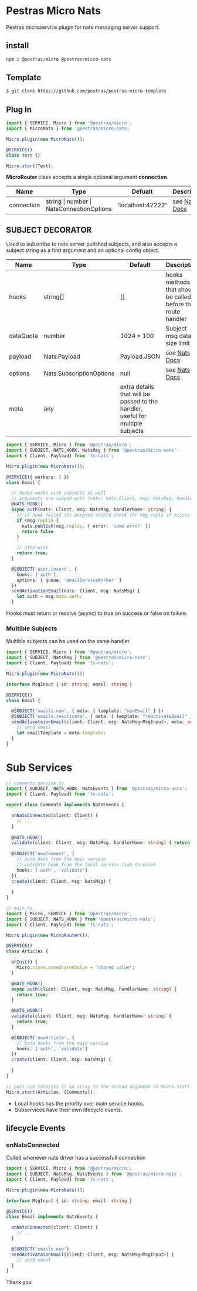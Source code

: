 # Pestras Micro Nats

Pestras microservice plugin for nats messaging server support.

## install

```bash
npm i @pestras/micro @pestras/micro-nats
```

## Template

```bash
$ git clone https://github.com/pestras/pestras-micro-template
```

## Plug In

```ts
import { SERVICE, Micro } from '@pestras/micro';
import { MicroNats } from '@pestras/micro-nats;

Micro.plugin(new MicroNats());

@SERVICE()
class test {}

Micro.start(Test);
```

**MicroRouter** class accepts a single optional argument **connection**.

Name        | Type     | Defualt         | Description
----        | -----    | ------          | -----
connection  | string \| number \| NatsConnectionOptions | 'localhost:42222' | see [Nats Docs](https://docs.nats.io/)

## SUBJECT DECORATOR

Used to subscribe to nats server pulished subjects, and also accepts a subject string as a first argument and an optional config object.

Name | Type | Default | Description
--- | --- | --- | ---
hooks | string[] | [] | hooks methods that should be called before the route handler
dataQuota | number | 1024 * 100 | Subject msg data size limit
payload | Nats.Payload | Payload.JSON | see [Nats Docs](https://docs.nats.io/)
options | Nats.SubscriptionOptions | null | see [Nats Docs](https://docs.nats.io/)
meta | any | extra details that will be passed to the handler, useful for multiple subjects

```ts
import { SERVICE, Micro } from '@pestras/micro';
import { SUBJECT, NATS_HOOK, NatsMsg } from '@pestras/micro-nats';
import { Client, Payload} from 'ts-nats';

Micro.plugin(new MicroNats());

@SERVICE({ workers: 3 })
class Email {

  // hooks works with subjects as well
  // arguments are swaped with (nats: Nats.Client, msg: NatsMsg, handlerName: string - name of the subject handler method that called the hook)
  @NATS_HOOK()
  async auth(nats: Client, msg: NatsMsg, handlerName: string) {
    // if hook failed its purpose should check for msg reply if exists and return false
    if (msg.reply) {
      nats.publish(msg.replay, { error: 'some error' })
      return false
    }

    // otherwise
    return true;
  }

  @SUBJECT('user.insert', {
    hooks: ['auth'],
    options: { queue: 'emailServiceWorker' }
  })
  sendActivationEmail(nats: Client, msg: NatsMsg) {
    let auth = msg.data.auth;
  }
```

Hooks must return or resolve (async) to true on success or false on failure.

### Multible Subjects

Multible subjects can be used on the same handler.

```ts
import { SERVICE, Micro } from '@pestras/micro';
import { SUBJECT, NatsMsg } from '@pestras/micro-nats';
import { Client, Payload} from 'ts-nats';

Micro.plugin(new MicroNats());

interface MsgInput { id: string; email: string }

@SERVICE()
class Email {

  @SUBJECT('emails.new', { meta: { template: "newEmail" } })
  @SUBJECT('emails.reactivate', { meta: { template: "reactivateEmail" } })
  sendActivataionEmail(client: Client, msg: NatsMsg<MsgInput>, meta: any) {
    // send email
    let emailTemplate = meta.template;
  }
}
```

# Sub Services

```ts
// comments.service.ts
import { SUBJECT, NATS_HOOK, NatsEvents } from '@pestras/micro-nats';
import { Client, Payload} from 'ts-nats';

export class Comments implements NatsEvents {

  onNatsConnected(client: Client) {
    // ...
  }
  
  @NATS_HOOK()
  validate(client: Client, msg: NatsMsg, handlerName: string) { return true }
  
  @SUBJECT('newComment', {
    // auth hook from the main service
    // validate hook from the local service (sub service)
    hooks: ['auth', 'validate']
  })
  create(client: Client, msg: NatsMsg) {
    
  }
}
```

```ts
// main.ts
import { Micro, SERVICE } from '@pestras/micro';
import { SUBJECT, NATS_HOOK } from '@pestras/micro-nats';
import { Client, Payload} from 'ts-nats';

Micro.plugin(new MicroRouter());

@SERVICE()
class Articles {

  onInit() {    
    Micro.store.someSharedValue = "shared value";
  }

  @NATS_HOOK()
  async auth(client: Client, msg: NatsMsg, handlerName: string) {
    return true;
  }

  @NATS_HOOK()
  validate(client: Client, msg: NatsMsg, handlerName: string) {
    return true;
  }

  @SUBJECT('newArticle', {
    // both hooks from the main service
    hooks: ['auth', 'validate']
  })
  create(client: Client, msg: NatsMsg) {
    
  }
}

// pass sub services as an array to the second argument of Micro.start method
Micro.start(Articles, [Comments]);
```

* Local hooks has the priority over main service hooks.
* Subservices have their own lifecycle events.

## lifecycle Events

### onNatsConnected

Called whenever nats driver has a successfull connection

```ts
import { SERVICE, Micro } from '@pestras/micro';
import { SUBJECT, NatsMsg, NatsEvents } from '@pestras/micro-nats';
import { Client, Payload} from 'ts-nats';

Micro.plugin(new MicroNats());

interface MsgInput { id: string; email: string }

@SERVICE()
class Email implements NatsEvents {

  onNatsConnected(client: Client) {
    // ...
  }

  @SUBJECT('emails.new')
  sendActivataionEmail(client: Client, msg: NatsMsg<MsgInput>) {
    // send email
  }
}
```

Thank you